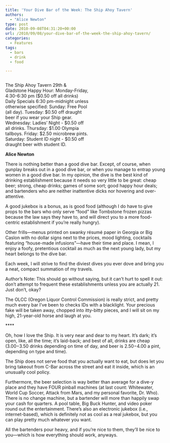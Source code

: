 ```yaml
---
title: 'Your Dive Bar of the Week: The Ship Ahoy Tavern'
authors: 
  - "Alice Newton"
type: post
date: 2010-09-08T04:31:20+00:00
url: /2010/09/08/your-dive-bar-of-the-week-the-ship-ahoy-tavern/
categories:
  - Features
tags:
  - bars
  - drink
  - food

---
```

<div id="attachment_169" style="width: 262px" class="wp-caption alignleft">
  <a href="https://i1.wp.com/www.reedquest.org/wp-content/uploads/2010/09/l.jpg"><img class="size-full wp-image-169  " title="l" src="https://i1.wp.com/www.reedquest.org/wp-content/uploads/2010/09/l.jpg?resize=252%2C167" alt="" data-recalc-dims="1" /></a>
  
  <p class="wp-caption-text">
    The Ship Ahoy Tavern 29th & Gladstone Happy Hour: Monday-Friday, 4:30-6:30 pm ($0.50 off all drinks) Daily Specials 6:30 pm-midnight unless otherwise specified: Sunday: Free Pool (all day). Tuesday: $0.50 off draught beer if you wear your Ship gear. Wednesday: Ladies’ Night - $0.50 off all drinks. Thursday: $1.00 Olympia tallboys. Friday: $2.50 microbrew pints. Saturday: Student ID night - $0.50 off draught beer with student ID.
  </p>
</div>

**Alice Newton**

There is nothing better than a good dive bar. Except, of course, when gunplay breaks out in a good dive bar, or when you manage to entrap young women in a good dive bar. In my opinion, the dive is the best kind of drinking establishment because it needs so very little to be great: cheap beer; strong, cheap drinks; games of some sort; good happy hour deals; and bartenders who are neither inattentive dicks nor hovering and over-attentive.

A good jukebox is a bonus, as is good food (although I do have to give props to the bars who only serve “food” like Tombstone frozen pizzas because the law says they have to, and will direct you to a more food-centric establishment if you’re really hungry).

Other frills—menus printed on swanky résumé paper in Georgia or Big Caslon with no dollar signs next to the prices, mood lighting, cocktails featuring “house-made infusions”—have their time and place. I mean, I enjoy a foofy, pretentious cocktail as much as the next young lady, but my heart belongs to the dive bar.

Each week, I will strive to find the diviest dives you ever dove and bring you a neat, compact summation of my travels.

Author’s Note: This should go without saying, but it can’t hurt to spell it out: don’t attempt to frequent these establishments unless you are actually 21. Just don’t, okay?
  
The OLCC (Oregon Liquor Control Commission) is really strict, and pretty much every bar I’ve been to checks IDs with a blacklight. Your precious fake will be taken away, chopped into itty-bitty pieces, and I will sit on my high, 21-year-old horse and laugh at you.

\****

Oh, how I love the Ship. It is very near and dear to my heart. It’s dark; it’s open, like, all the time; it’s laid-back; and best of all, drinks are cheap ($3.00-$3.50 drinks depending on time of day, and beer is $2.50-$4.00 a pint, depending on type and time).

The Ship does not serve food that you actually want to eat, but does let you bring takeout from C-Bar across the street and eat it inside, which is an unusually cool policy.

Furthermore, the beer selection is way better than average for a dive-y place and they have FOUR pinball machines (at last count: Whitewater, World Cup Soccer, Attack from Mars, and my personal favorite, Dr. Who). There is no change machine, but a bartender will more than happily swap your cash for quarters. A pool table, Big Buck Hunter, and video poker round out the entertainment. There’s also an electronic jukebox (i.e., internet-based), which is definitely not as cool as a real jukebox, but you can play pretty much whatever you want.

All the bartenders pour heavy, and if you’re nice to them, they’ll be nice to you—which is how everything should work, anyways.